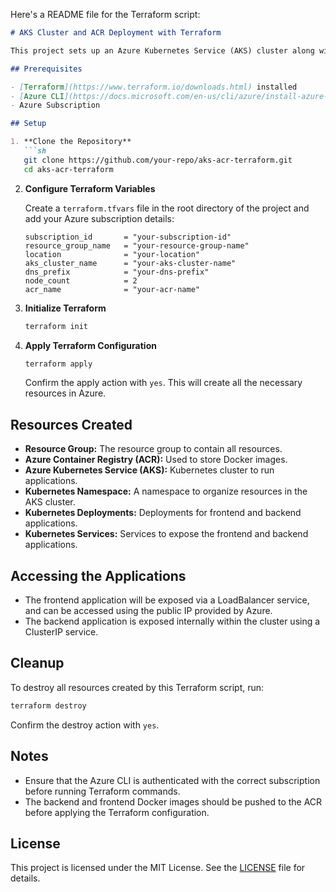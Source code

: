 Here's a README file for the Terraform script:

```markdown
# AKS Cluster and ACR Deployment with Terraform

This project sets up an Azure Kubernetes Service (AKS) cluster along with an Azure Container Registry (ACR) and deploys frontend and backend applications to the AKS cluster using Terraform.

## Prerequisites

- [Terraform](https://www.terraform.io/downloads.html) installed
- [Azure CLI](https://docs.microsoft.com/en-us/cli/azure/install-azure-cli) installed and configured
- Azure Subscription

## Setup

1. **Clone the Repository**
   ```sh
   git clone https://github.com/your-repo/aks-acr-terraform.git
   cd aks-acr-terraform
   ```

2. **Configure Terraform Variables**
   
   Create a `terraform.tfvars` file in the root directory of the project and add your Azure subscription details:
   ```hcl
   subscription_id       = "your-subscription-id"
   resource_group_name   = "your-resource-group-name"
   location              = "your-location"
   aks_cluster_name      = "your-aks-cluster-name"
   dns_prefix            = "your-dns-prefix"
   node_count            = 2
   acr_name              = "your-acr-name"
   ```

3. **Initialize Terraform**
   ```sh
   terraform init
   ```

4. **Apply Terraform Configuration**
   ```sh
   terraform apply
   ```

   Confirm the apply action with `yes`. This will create all the necessary resources in Azure.

## Resources Created

- **Resource Group:** The resource group to contain all resources.
- **Azure Container Registry (ACR):** Used to store Docker images.
- **Azure Kubernetes Service (AKS):** Kubernetes cluster to run applications.
- **Kubernetes Namespace:** A namespace to organize resources in the AKS cluster.
- **Kubernetes Deployments:** Deployments for frontend and backend applications.
- **Kubernetes Services:** Services to expose the frontend and backend applications.

## Accessing the Applications

- The frontend application will be exposed via a LoadBalancer service, and can be accessed using the public IP provided by Azure.
- The backend application is exposed internally within the cluster using a ClusterIP service.

## Cleanup

To destroy all resources created by this Terraform script, run:
```sh
terraform destroy
```

Confirm the destroy action with `yes`.

## Notes

- Ensure that the Azure CLI is authenticated with the correct subscription before running Terraform commands.
- The backend and frontend Docker images should be pushed to the ACR before applying the Terraform configuration.

## License

This project is licensed under the MIT License. See the [LICENSE](LICENSE) file for details.
```

